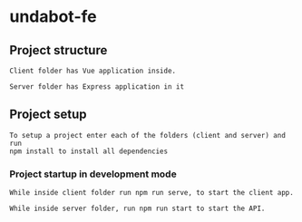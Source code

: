 # undabot-fe

## Project structure
```
Client folder has Vue application inside.

Server folder has Express application in it
```
## Project setup
```
To setup a project enter each of the folders (client and server) and run 
npm install to install all dependencies
```

### Project startup in development mode
```
While inside client folder run npm run serve, to start the client app.

While inside server folder, run npm run start to start the API.
```

